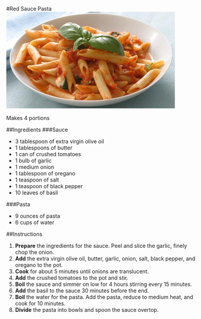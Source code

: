 #Red Sauce Pasta
![](red-sauce-pasta.jpg)

Makes 4 portions

##Ingredients
###Sauce
* 3 tablespoon of extra virgin olive oil
* 1 tablespoons of butter
* 1 can of crushed tomatoes
* 1 bulb of garlic
* 1 medium onion
* 1 tablespoon of oregano
* 1 teaspoon of salt
* 1 teaspoon of black pepper
* 10 leaves of basil

###Pasta
* 9 ounces of pasta
* 6 cups of water

##Instructions
1. **Prepare** the ingredients for the sauce. Peel and slice the garlic, finely chop the onion.
2. **Add** the extra virgin olive oil, butter, garlic, onion, salt, black pepper, and oregano to the pot.
3. **Cook** for about 5 minutes until onions are translucent.
4. **Add** the crushed tomatoes to the pot and stir.
5. **Boil** the sauce and simmer on low for 4 hours stirring every 15 minutes.
6. **Add** the basil to the sauce 30 minutes before the end.
7. **Boil** the water for the pasta. Add the pasta, reduce to medium heat, and cook for 10 minutes.
8. **Divide** the pasta into bowls and spoon the sauce overtop.
